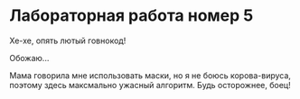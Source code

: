 # Лабораторная работа номер 5
Хе-хе, опять лютый говнокод!

Обожаю...

Мама говорила мне использовать маски, но я не боюсь корова-вируса, поэтому здесь максмально ужасный алгоритм. Будь осторожнее, боец!
